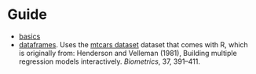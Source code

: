 # Guide

- [basics](output/basics.md)
- [dataframes](output/dfs.md). Uses the [mtcars
  dataset](https://rdrr.io/r/datasets/mtcars.html) dataset that comes with R,
  which is originally from: Henderson and Velleman (1981), Building multiple
  regression models interactively. *Biometrics*, 37, 391–411. 
